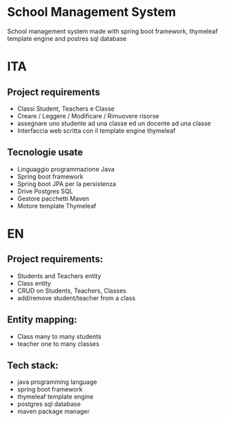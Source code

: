 # School Management System
School management system made with spring boot framework, thymeleaf template engine and postres sql database
# ITA
## Project requirements
  - Classi Student, Teachers e Classe
  - Creare / Leggere / Modificare / Rimuovere risorse
  - assegnare uno studente ad una classe ed un docente ad una classe
  - Interfaccia web scritta con il template engine thymeleaf

## Tecnologie usate
  - Linguaggio programmazione Java
  - Spring boot framework
  - Spring boot JPA per la persistenza
  - Drive Postgres SQL
  - Gestore pacchetti Maven
  - Motore template Thymeleaf


# EN
## Project requirements:
  - Students and Teachers entity
  - Class entity
  - CRUD on Students, Teachers, Classes
  - add/remove student/teacher from a class

## Entity mapping:
  - Class many to many students
  - teacher one to many classes
  
## Tech stack:
  - java programming language
  -  spring boot framework
  -  thymeleaf template engine
  -  postgres sql database
  -  maven package manager

